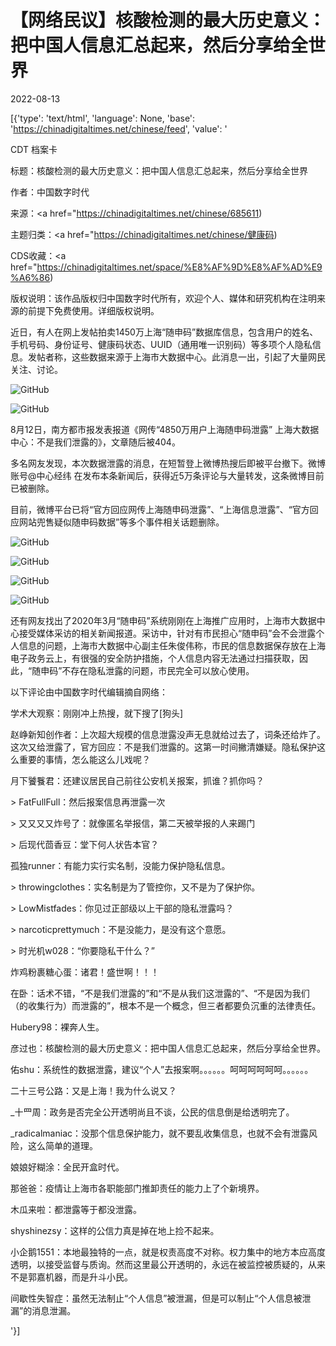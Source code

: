 # 【网络民议】核酸检测的最大历史意义：把中国人信息汇总起来，然后分享给全世界

2022-08-13

[{'type': 'text/html', 'language': None, 'base': 'https://chinadigitaltimes.net/chinese/feed', 'value': '

CDT 档案卡

标题：核酸检测的最大历史意义：把中国人信息汇总起来，然后分享给全世界

作者：中国数字时代

来源：<a href="https://chinadigitaltimes.net/chinese/685611)

主题归类：<a href="https://chinadigitaltimes.net/chinese/健康码)

CDS收藏：<a href="https://chinadigitaltimes.net/space/%E8%AF%9D%E8%AF%AD%E9%A6%86)

版权说明：该作品版权归中国数字时代所有，欢迎个人、媒体和研究机构在注明来源的前提下免费使用。详细版权说明。





近日，有人在网上发帖拍卖1450万上海“随申码”数据库信息，包含用户的姓名、手机号码、身份证号、健康码状态、UUID（通用唯一识别码）等多项个人隐私信息。发帖者称，这些数据来源于上海市大数据中心。此消息一出，引起了大量网民关注、讨论。

![GitHub](https://chinadigitaltimes.net/chinese/files/2022/08/image-1660351437519.png)

![GitHub](https://chinadigitaltimes.net/chinese/files/2022/08/image-1660351671440.png)

8月12日，南方都市报发表报道《网传“4850万用户上海随申码泄露” 上海大数据中心：不是我们泄露的》，文章随后被404。

多名网友发现，本次数据泄露的消息，在短暂登上微博热搜后即被平台撤下。微博账号@中心经纬 在发布本条新闻后，获得近5万条评论与大量转发，这条微博目前已被删除。

目前，微博平台已将“官方回应网传上海随申码泄露”、“上海信息泄露”、“官方回应网站兜售疑似随申码数据”等多个事件相关话题删除。

![GitHub](https://chinadigitaltimes.net/cdn-cgi/image/width=500,fit=scale-down,quality=90/chinese/files/2022/08/image-1660352201241.png)

![GitHub](https://chinadigitaltimes.net/cdn-cgi/image/width=500,fit=scale-down,quality=90/chinese/files/2022/08/image-1660352211791.png)

![GitHub](https://chinadigitaltimes.net/cdn-cgi/image/width=500,fit=scale-down,quality=90/chinese/files/2022/08/image-1660343853417.png)

![GitHub](https://chinadigitaltimes.net/cdn-cgi/image/width=500,fit=scale-down,quality=90/chinese/files/2022/08/image-1660343802395-e1660343901583.png)

还有网友找出了2020年3月“随申码”系统刚刚在上海推广应用时，上海市大数据中心接受媒体采访的相关新闻报道。采访中，针对有市民担心“随申码”会不会泄露个人信息的问题，上海市大数据中心副主任朱俊伟称，市民的信息数据保存放在上海电子政务云上，有很强的安全防护措施，个人信息内容无法通过扫描获取，因此，“随申码”不存在隐私泄露的问题，市民完全可以放心使用。



以下评论由中国数字时代编辑摘自网络：



学术大观察：刚刚冲上热搜，就下搜了[狗头]

赵峥新知创作者：上次超大规模的信息泄露没声无息就给过去了，词条还给炸了。这次又给泄露了，官方回应：不是我们泄露的。这第一时间撇清嫌疑。隐私保护这么重要的事情，怎么能这么儿戏呢？

月下饕餮君：还建议居民自己前往公安机关报案，抓谁？抓你吗？

&gt; FatFullFull：然后报案信息再泄露一次

&gt; 又又又又炸号了：就像匿名举报信，第二天被举报的人来踢门

&gt; 后现代茴香豆：堂下何人状告本官？

孤独runner：有能力实行实名制，没能力保护隐私信息。

&gt; throwingclothes：实名制是为了管控你，又不是为了保护你。

&gt; LowMistfades：你见过正部级以上干部的隐私泄露吗？

&gt; narcoticprettymuch：不是没能力，是没有这个意愿。

&gt; 时光机w028：“你要隐私干什么？”

炸鸡粉裹糖心蛋：诸君！盛世啊！！！

在卧：话术不错，“不是我们泄露的”和“不是从我们这泄露的”、“不是因为我们（的收集行为）而泄露的”，根本不是一个概念，但三者都要负沉重的法律责任。

Hubery98：裸奔人生。

彦过也：核酸检测的最大历史意义：把中国人信息汇总起来，然后分享给全世界。

佑shu：系统性的数据泄露，建议“个人”去报案啊。。。。。。呵呵呵呵呵呵。。。。。。

二十三号公路：又是上海！我为什么说又？

_十罒周：政务是否完全公开透明尚且不谈，公民的信息倒是给透明完了。

_radicalmaniac：没那个信息保护能力，就不要乱收集信息，也就不会有泄露风险，这么简单的道理。

娘娘好糊涂：全民开盒时代。

那爸爸：疫情让上海市各职能部门推卸责任的能力上了个新境界。

木瓜来啦：都泄露等于都没泄露。

shyshinezsy：这样的公信力真是掉在地上捡不起来。

小企鹅1551：本地最独特的一点，就是权责高度不对称。权力集中的地方本应高度透明，以接受监督与质询。然而这里最公开透明的，永远在被监控被质疑的，从来不是郭嘉机器，而是升斗小民。

间歇性失智症：虽然无法制止“个人信息”被泄漏，但是可以制止“个人信息被泄漏”的消息泄漏。

'}]
